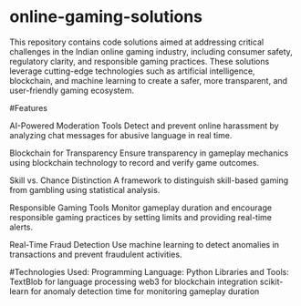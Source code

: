 # online-gaming-solutions

This repository contains code solutions aimed at addressing critical challenges in the Indian online gaming industry, including consumer safety, regulatory clarity, and responsible gaming practices. These solutions leverage cutting-edge technologies such as artificial intelligence, blockchain, and machine learning to create a safer, more transparent, and user-friendly gaming ecosystem.

#Features

AI-Powered Moderation Tools
Detect and prevent online harassment by analyzing chat messages for abusive language in real time.

Blockchain for Transparency
Ensure transparency in gameplay mechanics using blockchain technology to record and verify game outcomes.

Skill vs. Chance Distinction
A framework to distinguish skill-based gaming from gambling using statistical analysis.

Responsible Gaming Tools
Monitor gameplay duration and encourage responsible gaming practices by setting limits and providing real-time alerts.

Real-Time Fraud Detection
Use machine learning to detect anomalies in transactions and prevent fraudulent activities.

#Technologies Used:
Programming Language: Python
Libraries and Tools:
TextBlob for language processing
web3 for blockchain integration
scikit-learn for anomaly detection
time for monitoring gameplay duration

